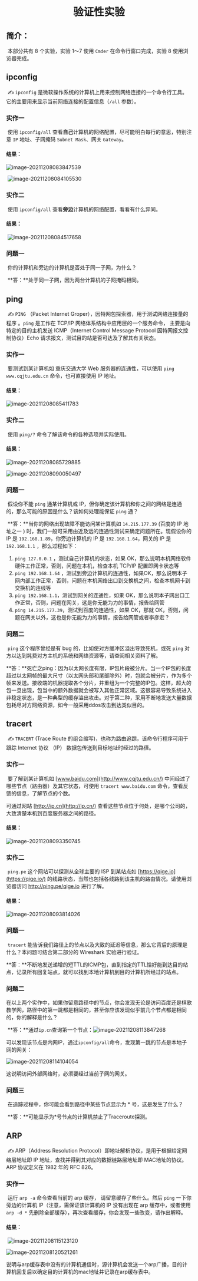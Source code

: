 <h1 align="center">验证性实验</h1>

## 简介：

​	本部分共有 8 个实验，实验 1～7 使用 `Cmder` 在命令行窗口完成，实验 8 使用浏览器完成。



## ipconfig

​	✍ `ipconfig` 是微软操作系统的计算机上用来控制网络连接的一个命令行工具。它的主要用来显示当前网络连接的配置信息（`/all` 参数）。

### 实作一

​	使用 `ipconfig/all` 查看**自己**计算机的网络配置，尽可能明白每行的意思，特别注意 `IP` 地址、子网掩码 `Subnet Mask`、网关 `Gateway`。

#### 	结果：

![image-20211208083847539](.\res\image-20211208083847539.png)

​	![image-20211208084105530](.\res\image-20211208084105530.png)

### 实作二

​	使用 `ipconfig/all` 查看**旁边**计算机的网络配置，看看有什么异同。

#### 结果：

​	![image-20211208084517658](.\res\image-20211208084517658.png)

### 问题一

​	你的计算机和旁边的计算机是否处于同一子网，为什么？

​		**答：**处于同一子网，因为两台计算机的子网掩码相同。



## ping

​	✍ `PING` （Packet Internet Groper），因特网包探索器，用于测试网络连接量的程序 。`ping` 是工作在 TCP/IP 网络体系结构中应用层的一个服务命令， 主要是向特定的目的主机发送 ICMP（Internet Control Message Protocol 因特网报文控制协议）Echo 请求报文，测试目的站是否可达及了解其有关状态。

### 实作一

​	要测试到某计算机如 重庆交通大学 Web 服务器的连通性，可以使用 `ping www.cqjtu.edu.cn` 命令，也可直接使用 IP 地址。

#### 结果：

![image-20211208085411783](.\res\image-20211208085411783.png)

### 实作二

​	使用 `ping/?` 命令了解该命令的各种选项并实际使用。

#### 结果：

![image-20211208085729885](.\res\image-20211208085729885.png)

![image-20211208090050497](.\res\image-20211208090050497.png)

### 问题一

​	假设你不能 `ping` 通某计算机或 IP，但你确定该计算机和你之间的网络是连通的，那么可能的原因是什么？该如何处理能保证 `ping` 通？

​	**答：**当你的网络出现故障不能访问某计算机如 `14.215.177.39` (百度的 IP 地址之一 ) 时，我们一般可采用由近及远的连通性测试来确定问题所在。现假设你的 IP 是 `192.168.1.89`，你旁边计算机的 IP 是 `192.168.1.64`，网关的 IP 是 `192.168.1.1` ，那么过程如下：

1. `ping 127.0.0.1` ，测试自己计算机的状态，如果 OK，那么说明本机网络软件硬件工作正常，否则，问题在本机，检查本机 TCP/IP 配置即网卡状态等
2. `ping 192.168.1.64` ，测试到旁边计算机的连通性，如果OK，那么说明本子网内部工作正常，否则，问题在本机网络出口到交换机之间，检查本机网卡到交换机的连线等
3. `ping 192.168.1.1`，测试到网关的连通性，如果 OK，那么说明本子网出口工作正常，否则，问题在网关，这是你无能为力的事情，报告给网管
4. `ping 14.215.177.39`，测试到百度的连通性，如果 OK，那就 OK，否则，问题在网关以外，这也是你无能为力的事情，报告给网管或者李彦宏？

### 问题二

​	`ping` 这个程序曾经是有 bug 的，比如使对方缓冲区溢出导致死机，或死 `ping` 对方以达到耗费对方主机的系统和网络资源等，请查阅相关资料了解。

​	**答：**死亡之ping：因为以太网长度有限，IP包片段被分片。当一个IP包的长度超过以太网帧的最大尺寸（以太网头部和尾部除外）时，包就会被分片，作为多个帧来发送。接收端的机器提取各个分片，并重组为一个完整的IP包。这样，超大的包一旦出现，包当中的额外数据就会被写入其他正常区域。这很容易导致系统进入非稳定状态，是一种典型的缓存溢出攻击。对于第二种，采用不断地发送大量数据包耗尽对方网络资源，如今一般采用ddos攻击到达类似目的。



## tracert

​	✍ `TRACERT` (Trace Route 的组合缩写)，也称为路由追踪，该命令行程序可用于跟踪 Internet 协议 （IP） 数据包传送到目标地址时经过的路径。

### 实作一

​	要了解到某计算机如 [www.baidu.com](http://www.cqjtu.edu.cn/) 中间经过了哪些节点（路由器）及其它状态，可使用 `tracert www.baidu.com` 命令，查看反馈的信息，了解节点的个数。

可通过网站 [http://ip.cn](http://ip.cn/) 查看这些节点位于何处，是哪个公司的，大致清楚本机到百度服务器之间的路径。

#### 结果：

![image-20211208093350745](.\res\image-20211208093350745.png)

### 实作二

​	`ping.pe` 这个网站可以探测从全球主要的 ISP 到某站点如 [https://qige.io](https://qige.io/) 的线路状态，当然也包括各线路到该主机的路由情况。请使用浏览器访问 http://ping.pe/qige.io 进行了解。

#### 结果：

![image-20211208093814026](.\res\image-20211208093814026.png)

### 问题一

​	`tracert` 能告诉我们路径上的节点以及大致的延迟等信息，那么它背后的原理是什么？本问题可结合第二部分的 Wireshark 实验进行验证。

​	**答：**不断地发送递增的短TTL的ICMP包，直到指定的TTL恰好能到达目的站点，记录所有回复站点，就可以找到本地计算机到目的计算机所经过的站点。

### 问题二

​	在以上两个实作中，如果你留意路径中的节点，你会发现无论是访问百度还是棋歌教学网，路径中的第一跳都是相同的，甚至你应该发现似乎前几个节点都是相同的，你的解释是什么？

​	**答：**通过`ip.cn`查询第一个节点：![image-20211208113847268](.\res\image-20211208113847268.png)

可以发现该节点是内网IP，通过`ipconfig/all`命令，发现第一跳的节点是本地子网的网关：

![image-20211208114104054](.\res\image-20211208114104054.png)

这说明访问外部网络时，必须要经过当前子网的网关。

### 问题三

​	在追踪过程中，你可能会看到路径中某些节点显示为 * 号，这是发生了什么？

​	**答：**可能显示为*号节点的计算机禁止了Traceroute探测。



## ARP

​	✍ ARP（Address Resolution Protocol）即地址解析协议，是用于根据给定网络层地址即 IP 地址，查找并得到其对应的数据链路层地址即 MAC地址的协议。 ARP 协议定义在 1982 年的 RFC 826。

### 实作一

​	运行 `arp -a` 命令查看当前的 arp 缓存， 请留意缓存了些什么。然后 `ping` 一下你旁边的计算机 IP（注意，需保证该计算机的 IP 没有出现在 arp 缓存中，或者使用 `arp -d *` 先删除全部缓存），再次查看缓存，你会发现一些改变，请作出解释。

#### 结果：

​	![image-20211208115123120](.\res\image-20211208115123120.png)

![image-20211208120521261](.\res\image-20211208120521261.png)

​	说明与arp缓存表中没有的计算机通信时，源计算机会发送一个arp广播，目的计算机回复后以确定目的计算机的mac地址并记录在arp缓存表中。
